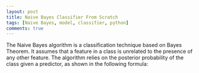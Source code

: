 ```yaml
---
layout: post
title: Naive Bayes Classifier From Scratch
tags: [Naive Bayes, model, classifier, python]
comments: true
---
```


The Naive Bayes algorithm is a classification technique based on Bayes Theorem. It assumes that a feature in a class is unrelated to the presence of any 
other feature. The algorithm relies on the posterior probability of the class given a predictor, as shown in the following formula:
